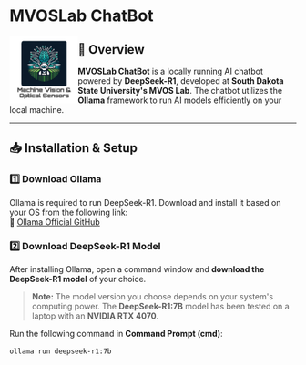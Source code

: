 # MVOSLab ChatBot  

<img src="lab_logo.PNG" alt="MVOS Lab Logo" width="120" align="left">

## 🚀 Overview  
**MVOSLab ChatBot** is a locally running AI chatbot powered by **DeepSeek-R1**, developed at **South Dakota State University's MVOS Lab**. The chatbot utilizes the **Ollama** framework to run AI models efficiently on your local machine.  

---

## 📥 Installation & Setup  

### 1️⃣ **Download Ollama**  
Ollama is required to run DeepSeek-R1. Download and install it based on your OS from the following link:  
🔗 [Ollama Official GitHub](https://github.com/ollama/ollama)  

### 2️⃣ **Download DeepSeek-R1 Model**  
After installing Ollama, open a command window and **download the DeepSeek-R1 model** of your choice.  

> **Note:** The model version you choose depends on your system's computing power. The **DeepSeek-R1:7B** model has been tested on a laptop with an **NVIDIA RTX 4070**.  

Run the following command in **Command Prompt (cmd)**:  

```bash
ollama run deepseek-r1:7b


